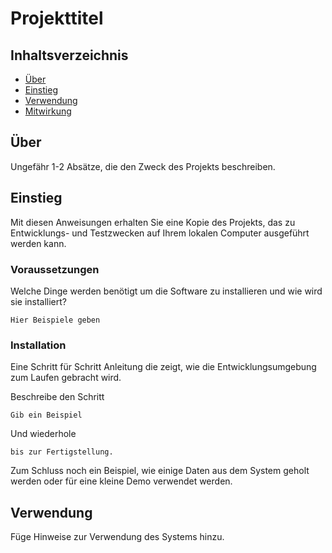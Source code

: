 # Projekttitel

## Inhaltsverzeichnis
+ [Über](#ueber)
+ [Einstieg](#einstieg)
+ [Verwendung](#verwendung)
+ [Mitwirkung](../CONTRIBUTING.md)

## Über <a name = "ueber"></a>
Ungefähr 1-2 Absätze, die den Zweck des Projekts beschreiben.

## Einstieg <a name = "einstieg"></a>
Mit diesen Anweisungen erhalten Sie eine Kopie des Projekts, das zu 
Entwicklungs- und Testzwecken auf Ihrem lokalen Computer ausgeführt werden kann. 

### Voraussetzungen

Welche Dinge werden benötigt um die Software zu installieren und wie wird sie 
installiert?

```
Hier Beispiele geben
```

### Installation

Eine Schritt für Schritt Anleitung die zeigt, wie die Entwicklungsumgebung zum 
Laufen gebracht wird.

Beschreibe den Schritt

```
Gib ein Beispiel
```

Und wiederhole

```
bis zur Fertigstellung.
```

Zum Schluss noch ein Beispiel, wie einige Daten aus dem System geholt werden 
oder für eine kleine Demo verwendet werden.

## Verwendung <a name = "verwendung"></a>

Füge Hinweise zur Verwendung des Systems hinzu.
